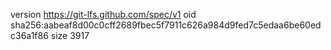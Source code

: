 version https://git-lfs.github.com/spec/v1
oid sha256:aabeaf8d00c0cff2689fbec5f7911c626a984d9fed7c5edaa6be60edc36a1f86
size 3917
